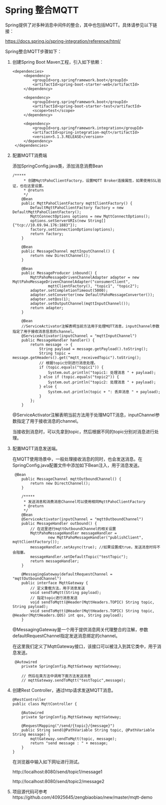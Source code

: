 # Spring 整合MQTT

Spring提供了对多种消息中间件的整合，其中也包括MQTT。具体请参见以下链接：

https://docs.spring.io/spring-integration/reference/html/

Spring整合MQTT步骤如下：

1. 创建Spring Boot Maven工程，引入如下依赖：

   ```
   <dependencies>
   		<dependency>
   			<groupId>org.springframework.boot</groupId>
   			<artifactId>spring-boot-starter-web</artifactId>
   		</dependency>
   
   		<dependency>
   			<groupId>org.springframework.boot</groupId>
   			<artifactId>spring-boot-starter-test</artifactId>
   			<scope>test</scope>
   		</dependency>
   
   		<dependency>
   			<groupId>org.springframework.integration</groupId>
   			<artifactId>spring-integration-mqtt</artifactId>
   			<version>5.1.3.RELEASE</version>
   		</dependency>
   	</dependencies>
   ```

2. 配置MQTT消费端

   添加SpringConfig.java类，添加消息消费Bean

   ```
   /*****
        * 创建MqttPahoClientFactory，设置MQTT Broker连接属性，如果使用SSL验证，也在这里设置。
        * @return
        */
       @Bean
       public MqttPahoClientFactory mqttClientFactory() {
           DefaultMqttPahoClientFactory factory = new DefaultMqttPahoClientFactory();
           MqttConnectOptions options = new MqttConnectOptions();
           options.setServerURIs(new String[]{"tcp://10.69.94.176:1883"});
           factory.setConnectionOptions(options);
           return factory;
       }
   
       @Bean
       public MessageChannel mqttInputChannel() {
           return new DirectChannel();
       }
   
       @Bean
       public MessageProducer inbound() {
           MqttPahoMessageDrivenChannelAdapter adapter = new MqttPahoMessageDrivenChannelAdapter("consumerClient",
                   mqttClientFactory(), "topic1", "topic2");
           adapter.setCompletionTimeout(5000);
           adapter.setConverter(new DefaultPahoMessageConverter());
           adapter.setQos(1);
           adapter.setOutputChannel(mqttInputChannel());
           return adapter;
       }
   
       @Bean
       //ServiceActivator注解表明当前方法用于处理MQTT消息，inputChannel参数指定了用于接收消息信息的channel。
       @ServiceActivator(inputChannel = "mqttInputChannel")
       public MessageHandler handler() {
           return message -> {
               String payload = message.getPayload().toString();
               String topic = message.getHeaders().get("mqtt_receivedTopic").toString();
               // 根据topic分别进行消息处理。
               if (topic.equals("topic1")) {
                   System.out.println("topic1: 处理消息 " + payload);
               } else if (topic.equals("topic2")) {
                   System.out.println("topic2: 处理消息 " + payload);
               } else {
                   System.out.println(topic + ": 丢弃消息 " + payload);
               }
           };
       }
   ```

   @ServiceActivator注解表明当前方法用于处理MQTT消息，inputChannel参数指定了用于接收消息的channel。

   当接收到消息时，可以先拿到topic，然后根据不同的topic分别对消息进行处理。

3. 配置MQTT消息发送端。

   在MQTT使用场景中，一般处理接收消息的同时，也会发送消息。在SpringConfig.java配置文件中添加如下Bean注入，用于消息发送。

   ```
   	@Bean
       public MessageChannel mqttOutboundChannel() {
           return new DirectChannel();
       }
   
       /*****
        * 发送消息和消费消息Channel可以使用相同MqttPahoClientFactory
        * @return
        */
       @Bean
       @ServiceActivator(inputChannel = "mqttOutboundChannel")
       public MessageHandler outbound() {
           // 在这里进行mqttOutboundChannel的相关设置
           MqttPahoMessageHandler messageHandler =
                   new MqttPahoMessageHandler("publishClient", mqttClientFactory());
           messageHandler.setAsync(true); //如果设置成true，发送消息时将不会阻塞。
           messageHandler.setDefaultTopic("testTopic");
           return messageHandler;
       }
   
       @MessagingGateway(defaultRequestChannel = "mqttOutboundChannel")
       public interface MqttGateway {
           // 定义重载方法，用于消息发送
           void sendToMqtt(String payload);
           // 指定topic进行消息发送
           void sendToMqtt(@Header(MqttHeaders.TOPIC) String topic, String payload);
           void sendToMqtt(@Header(MqttHeaders.TOPIC) String topic, @Header(MqttHeaders.QOS) int qos, String payload);
       }
   ```

   @MessagingGateway是一个用于提供消息网关代理整合的注解，参数defaultRequestChannel指定发送消息绑定的channel。

   在这里我们定义了MqttGateway接口，该接口可以被注入到其它类中，用于消息发送。

   ```
   	@Autowired
       private SpringConfig.MqttGateway mqttGateway;
       
       // 然后在类方法中调用下面方法发送消息
       // mqttGateway.sendToMqtt("testTopic",message);
   ```

4. 创建Rest Controller，通过http请求发送MQTT消息。

   ```
   @RestController
   public class MqttController {
   
       @Autowired
       private SpringConfig.MqttGateway mqttGateway;
   
       @RequestMapping("/send/{topic}/{message}")
       public String send(@PathVariable String topic, @PathVariable String message) {
           mqttGateway.sendToMqtt(topic, message);
           return "send message : " + message;
       }
   }
   ```

   在浏览器中输入如下网址进行测试。

   http://localhost:8080/send/topic1/message1

   http://localhost:8080/send/topic2/message2

5. 项目源代码可参考https://github.com/40925645/zengbiaobiao/new/master/mqtt-demo
